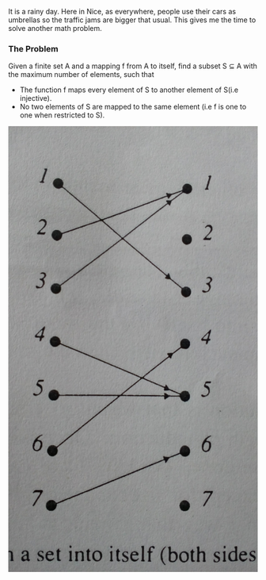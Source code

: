 It is a rainy day. Here in Nice, as everywhere, people use their cars as umbrellas so the traffic jams are bigger that usual. This gives me the time to solve another math problem.

### The Problem 
Given a finite set A and a mapping f from A to itself, find a subset S ⊆ A  with the maximum number of elements, such that
* The function f maps every element of S to another element of S(i.e injective).
* No two elements of S are mapped to the same element (i.e f is one to one when restricted to S).

<img src="_data/IMG_20170620_132423.jpg" /> 
